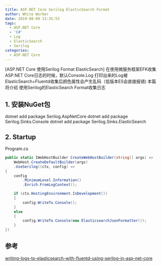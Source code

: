 ```yaml
---
title: ASP.NET Core Serilog ElasticSearch Format
author: White Worker
date: 2019-08-09 13:35:53
tags:
  - ASP.NET Core
  - 'C#'
  - Log
  - ElasticSearch 
  - Serilog 
categories:
  - ASP.NET Core
---
```

[ASP.NET Core 使用Serilog Format ElasticSearch]
在使用微服务框架EFK收集ASP.NET Core日志的时候，默认Console.Log 打印出来的Log被ElasticSearch+Fluentd收集后颜色属性会产生乱码（低版本ES会直接报错)
本篇将介绍 使用Serilog的ElasticSearch Format收集日志
<!-- more -->
## 1. 安装NuGet包
dotnet add package Serilog.AspNetCore
dotnet add package Serilog.Sinks.Console
dotnet add package Serilog.Sinks.ElasticSearch

## 2. Startup
Program.cs
```cs
public static IWebHostBuilder CreateWebHostBuilder(string[] args) =>
    WebHost.CreateDefaultBuilder(args)
    .UseSerilog((ctx, config) =>
{
    config
        .MinimumLevel.Information()
        .Enrich.FromLogContext();

    if (ctx.HostingEnvironment.IsDevelopment())
    {
        config.WriteTo.Console();
    }
    else
    {
        config.WriteTo.Console(new ElasticsearchJsonFormatter());
    }
})
```

## 参考
[writing-logs-to-elasticsearch-with-fluentd-using-serilog-in-asp-net-core](https://andrewlock.net/writing-logs-to-elasticsearch-with-fluentd-using-serilog-in-asp-net-core/) 